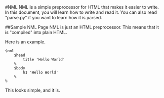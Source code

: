 #NML
NML is a simple preprocessor for HTML that makes it easier to write. In this document, you will learn how to write and read it. You can also read "parse.py" if you want to learn how it is parsed.

##Sample NML Page
NML is just an HTML preprocessor. This means that it is "compiled" into plain HTML.

Here is an example.

```
$nml
	$head
		title 'Hello World'
	%
	$body
		h1 'Hello World'
	%
%

```

This looks simple, and it is.